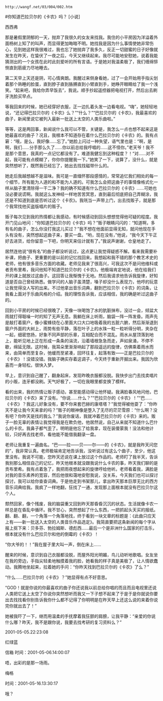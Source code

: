 `http://wangf.net/03/004/002.htm`

#你知道巴拉贝尔的《卡农》吗？ [小说] 

西西弗

那是暑假里阴郁的一天，抛弃了我很久的女友来找我。我住的小平房因为洋溢着外面杨树上知了的叫声，而显得更加晦暗不明。她找我是因为什么事情使她非常伤心，见到她这样我很难过，我也忘了她抛弃了我多久，反正一切甜蜜的日子好像就发生在昨天，在蛰伏了一夜之后，今天又继续起来。我尽可能地安慰她，说着我能猜测出的一个女孩在此时此刻爱听的所有言语。于是她对我温柔极了，我们缠绵悱恻直到筋疲力尽地睡去。

第二天早上天还是阴，可心情爽朗。我醒过来侧身看她，过了一会开始用手指尖划着那个熟睡的脸蛋，直到脖子直到胳膊直到小臂直到手，她睁开眼睛给了我一个浅笑。“起来吧，我给你弄早饭去”，我说。顺手抄起遥控器把电视打开，然后出去刷牙洗脸买早点。

等我回来的时候，她已经穿好衣服，正一边扎着头发一边看电视。“嗨”，她轻轻地说，“还记得巴拉贝尔的《卡农》么？”“什么？”“巴拉贝尔的《卡农》，我最喜欢的曲子，新闻里说它被列入最新一批送上太空的人类乐曲啦。”

等等，这是两回事，新闻说什么我可以不管，关键是，我怎么一点也想不起来这是她最喜欢的曲子？况且，我根本不知道存在着什么巴拉贝尔的《卡农》的。我有点窘：“哦，是么，我好像……忘了。”她脸上闪过一种失望，语气里也是：“啊，是啊，我们……分手那么久了……你以前总给我哼唱的……这不怪你。”老天爷！我不是那个意思，我真的一点记忆都没有了。难道我健忘到这种程度？！“对……对不起，我可能有点模糊了，你你你提醒我一下。”她笑了一下，说算了，没什么，就是突然想听了，既然我已经忘了，她出去找找磁带什么的。

她走后我越想越不是滋味。我可是一直缅怀那段感情的，常常追忆我们相处的每一个细节，所有能为人道的和不能为人道的。可我怎么会把这曲子的事情像格式化一样从脑子里清除得一干二净？我的确不知道有什么巴拉贝尔的《卡农》……可她也没必要说谎啊。我就这么发神经一样地苦苦冥思，直到最后彻底把自己弄糊涂，我还是不知道到底是否听过这个《卡农》。我咣当一声带上门，出去找贩子，就是那个我常找他买盗版唱片的贩子。

贩子每次见到我的热情都让我感动，有时候感动到回头想想觉得他可疑的程度。我开门见山地问：“你知道巴拉贝尔的《卡农》吗？”贩子眼睛闪闪的：“知道啊，多有名的曲子，怎么你没打我这儿买过？”我不想在他面前显得无知，就问他现在手头有没有，突然想起这曲子来，要买一盘。“哟，现在没有，”他说，“我今天下午正好去进货，给你留意一下吧，你明天来估计就有了。”我说声谢谢，仓皇地走了。

居然连他说“很有名”的曲子都没听说过，这点更让我觉得疑惑不解。看来我需要补补课，把曲子、更重要的是以前的记忆找回来。我想起和我不错的那个教艺术史的老师，他有很多音乐方面的收藏。老师见我来了很高兴，可我这次不是问他维科或者贡布里希，我问他知不知道巴拉贝尔的《卡农》。他极端肯定地说，他在给我们开的课上就放过这曲子。这回答让我惭愧于无地。然后我请求他告诉我旋律，好知道是否自己曾经熟悉。做学问的人脑子虽清楚，嗓子却没什么表现力，他哼的玩意让我觉得没人写的出来。不过他拿出音乐词典，翻到巴拉贝尔《卡农》的词条，让我看上面对于乐曲风格的介绍。我的理性告诉我，应该相信，我的确是听过这曲子的。

回到小平房的时候已经很晚了，天像一块喝饱了水的肮脏抹布，没过一会，倾盆大雨就打得聒噪一时的知了无声无息。我躺在床上听雨，脑袋一阵一阵发昏。雨声先是敲打着窗户，像小蜜蜂绕在心里面大口大口地吸着我的五脏六腑，然后渐渐退到窗户外面的大树上，雨势有些平静，落在叶子上的水珠一粒一粒听得分明，夹杂在一起，细密悠扬，好象不同声部的乐章，互相配合而不混乱。雨水从屋顶落到地上，能听见地上正在形成一条条的湍流，沿着墙根急急而走，声如泉涌，不停不歇，绵延无限。这时候，我耳朵里渐渐响起了那段遥远的旋律，仿佛乘着雨水而来，由简单而至复杂，弛缓而至紧凑，回环往复，起落有致——正是巴拉贝尔的《卡农》！没错没错。我脑子确实存着这调子，今天终于重新开掘出来。我因为欣喜而一身轻松，很快入梦。

早上，意识到自己醒了，翻身起床，发现昨晚衣服都没脱。我快步出门去找卖唱片的小贩，连牙都没刷。天气好极了，一切在我眼里都变换了模样。

看的出来，我的热情让贩子感动，甚至能感动得让他怀疑。我满脸春风地问他，巴拉贝尔的《卡农》来了没有。“你说……什么？”“巴拉贝尔的《卡农》！”“巴……《卡农》？我这儿好象没有，要不你来套巴赫的康塔塔？”我觉得被他耍了：“你昨天不是让我今天来拿的吗？”贩子的眼神像是堕入了无尽的茫茫雪原：“什么啊？没有吧？你昨天是找的我么？”我说你废话，我就冲着巴拉贝尔的《卡农》来的。贩子一脸无辜的表情让我觉得我是在欺负他，他居然说，自己从来就不知道什么巴什么的卡农。我鼻子都气歪了。明明是他忘了给我拿，现在装傻蒙我！没法和他计较，只好再去找老师，看他能不能借我翻录一盘。

老师让我重复一遍曲名。“巴——拉——贝——尔——的《卡农》，就是我昨天问您的”，我非常认真。老师极端肯定地告诉我，没听说过有这么个曲子，至少，他这里没有。我说不可能，您昨天还说在课上放过这个作品的。老师盯了我半天，告诉我别那么相信自己的记忆，昨天他根本就没跟我说什么卡农的事，昨天我们聊的是贡布里希。我有点着急了，我把雨夜想起来的旋律哼给他听。老师看着我，满脸是对我的音乐素养的宽容，然后他很和蔼地安慰我说，没关系，今天我们也可以探讨探讨，我可以给你查查词典。于是他走到书架那儿，拿出昨天那本巨厚无比的西方音乐词典给我。我疯了一样地翻，狂找了一通，发现那上面根本就没有巴拉贝尔这个人。

颓然回家，像个残废，我的脑袋重又回到昨天那昏昏沉沉的状态。生活就像卡农一样总是在昏乱中循环。我不甘心，突然想起了什么东西，一把抓起头天买的报纸。翻、翻、翻，一个角落一个角落地找，终于看到一块文章的标题是：《此曲只应天上有——新一批送入太空的人类音乐作品选定》。我简直要把这条新闻的每个字从报上抠下来：贝多芬、勃拉姆斯、德彪西……最后一个是非洲什么国家的打击乐，根本就没有什么巴拉贝尔和他的倒霉的《卡农》！

“你大爷的！！”我在屋子里大叫一声，倒在床上……

醒来的时候，意识到自己衣服都没脱，而屋外阳光明媚，鸟儿动听地歌唱。女友坐在我的旁边，手指尖轻柔地触摸着我的脸，她看我的样子真是美极了，让人情欲蠢动。我腾地坐起来，拉着她的手问：“你昨天找到巴拉贝尔的《卡农》了么？”

“什么……巴拉贝尔的《卡农》？”她显得有点不好意思。

“GOD！就是你说的你最喜欢的曲子你还说我以前总给你唱的而且而且电视里还说人类把它送上太空了你说你突然想听而我又一下子想不起来了于是于是你就说你要出去找找看你别告诉我你什么都不记得了你明明是在昨天早上还这么说的来着你说完你就出去了！”

她被我吓了一下，继而用温柔的手抚摩着我狂颤的肩膀，让我平静：“亲爱的你说什么哪？昨天，我不是跟你说，我要去找考研的复习资料么？” 

2001-05-05.22:23:08

红绿蓝

信箱 时间：2001-05-06.14:00:07 

唔，出彩的是那一场雨。

梅格

时间：2001-05-16.13:30:17 

哦？